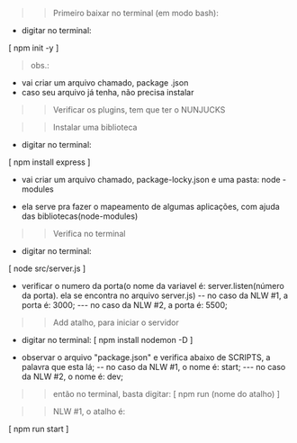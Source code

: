 >> Primeiro baixar no terminal (em modo bash):

* digitar no terminal:

[ npm init -y ]

> obs.: 
- vai criar um arquivo chamado, package .json
- caso seu arquivo já tenha, não precisa instalar

>> Verificar os plugins, tem que ter o NUNJUCKS 

>> Instalar uma biblioteca

* digitar no terminal:

[ npm install express ]

* vai criar um arquivo chamado, package-locky.json e uma pasta: node - modules
- ela serve pra fazer o mapeamento de algumas aplicações, com ajuda das bibliotecas(node-modules)


>> Verifica no terminal

* digitar no terminal:

[ node src/server.js ]

- verificar o numero da porta(o nome da variavel é: server.listen(número da porta). ela se encontra no arquivo server.js)
-- no caso da NLW #1, a porta é: 3000;
--- no caso da NLW #2, a porta é: 5500;

>> Add atalho, para iniciar o servidor

* digitar no terminal:
[ npm install nodemon -D ]

- observar o arquivo "package.json" e verifica abaixo de SCRIPTS, a palavra que esta lá;
--  no caso da NLW #1, o nome é: start;
--- no caso da NLW #2, o nome é: dev;


>> então no terminal, basta digitar:
[ npm run (nome do atalho) ]

>> NLW #1, o atalho é: 

[ npm run start ]


